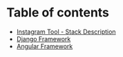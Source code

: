 # Table of contents

* [Instagram Tool - Stack Description](README.md)
* [Django Framework](django-framework.md)
* [Angular Framework](angular-framework.md)
